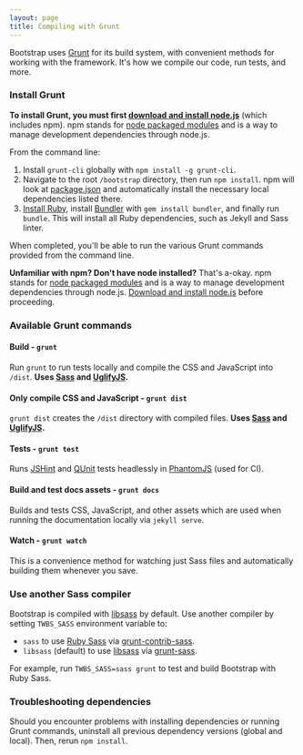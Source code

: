 ```yaml
---
layout: page
title: Compiling with Grunt
---
```


Bootstrap uses [Grunt](http://gruntjs.com) for its build system, with convenient methods for working with the framework. It's how we compile our code, run tests, and more.

### Install Grunt

**To install Grunt, you must first [download and install node.js](http://nodejs.org/download/)** (which includes npm). npm stands for [node packaged modules](http://npmjs.org/) and is a way to manage development dependencies through node.js.

From the command line:

1. Install `grunt-cli` globally with `npm install -g grunt-cli`.
2. Navigate to the root `/bootstrap` directory, then run `npm install`. npm will look at [package.json](https://github.com/twbs/bootstrap/blob/master/package.json) and automatically install the necessary local dependencies listed there.
3. [Install Ruby][install-ruby], install [Bundler][gembundler] with `gem install bundler`, and finally run `bundle`. This will install all Ruby dependencies, such as Jekyll and Sass linter.

When completed, you'll be able to run the various Grunt commands provided from the command line.

**Unfamiliar with npm? Don't have node installed?** That's a-okay. npm stands for [node packaged modules](http://npmjs.org/) and is a way to manage development dependencies through node.js. [Download and install node.js](http://nodejs.org/download/) before proceeding.

[install-ruby]: https://www.ruby-lang.org/en/documentation/installation/
[gembundler]: http://bundler.io/

### Available Grunt commands

#### Build - `grunt`
Run `grunt` to run tests locally and compile the CSS and JavaScript into `/dist`. **Uses [Sass](http://sass-lang.com/) and [UglifyJS](http://lisperator.net/uglifyjs/).**

#### Only compile CSS and JavaScript - `grunt dist`
`grunt dist` creates the `/dist` directory with compiled files. **Uses [Sass](http://sass-lang.com/) and [UglifyJS](http://lisperator.net/uglifyjs/).**

#### Tests - `grunt test`
Runs [JSHint](http://jshint.com) and [QUnit](http://qunitjs.com/) tests headlessly in [PhantomJS](http://phantomjs.org/) (used for CI).

#### Build and test docs assets - `grunt docs`
Builds and tests CSS, JavaScript, and other assets which are used when running the documentation locally via `jekyll serve`.

#### Watch - `grunt watch`
This is a convenience method for watching just Sass files and automatically building them whenever you save.

### Use another Sass compiler
Bootstrap is compiled with [libsass][libsass] by default.
Use another compiler by setting `TWBS_SASS` environment variable to:

* `sass` to use [Ruby Sass][ruby-sass] via [grunt-contrib-sass][grunt-contrib-sass].
* `libsass` (default) to use [libsass][libsass] via [grunt-sass][grunt-sass].

For example, run `TWBS_SASS=sass grunt` to test and build Bootstrap with Ruby Sass.

[ruby-sass]: https://github.com/sass/sass
[grunt-contrib-sass]: https://github.com/gruntjs/grunt-contrib-sass
[libsass]: https://github.com/sass/libsass
[grunt-sass]: https://github.com/sindresorhus/grunt-sass

### Troubleshooting dependencies

Should you encounter problems with installing dependencies or running Grunt commands, uninstall all previous dependency versions (global and local). Then, rerun `npm install`.
